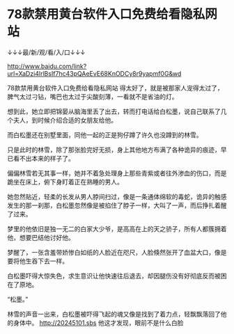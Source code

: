 # 78款禁用黄台软件入口免费给看隐私网站

↓↓↓最/新/观/看/入/口↓↓↓

http://www.baidu.com/link?url=XaDzi4lrlBsIf7hc43pQAeEvE68KnODCy8r9yapmf0G&wd

78款禁用黄台软件入口免费给看隐私网站
得太好了，就是被那家人宠得太过了，脾气太过刁钻，嘴巴也太过于尖酸刻薄，一看就不是省油的灯。

想到此，她立即把锦晏从脑海里丢了出去，转而打电话给白松墨，说自己联系了几个夫人，到时候介绍合适的女朋友给他。

而白松墨还在别墅里面，同他一起的正是狗仔蹲了许久也没蹲到的林雪。

只是此时的林雪，除了那张脸完好无损，身上其他地方布满了各种诡异的痕迹，早已看不出本来的样子了。

偏偏林雪若无其事一样，她并不着急处理身上那些青紫或者往外渗血的伤口，而是跪坐在床上，俯下身盯着正在熟睡的男人。

她忽然贴近，轻柔的长发从男人脖间扫过，像是一条通体绵软的毒蛇，诡异的触感发生的那一刹那，白松墨忽然像是被掐住了脖子一样，大叫了一声，而后挣扎着醒了过来。

梦里的他依旧是独一无二的白家大少爷，是高高在上的天之骄子，所有人都簇拥着他，想要巴结他讨好他。

梦醒了，一张含羞带娇惨白如纸的人脸近在咫尺，人脸倏然张开了血盆大口，像是要将他生吞下去一样。

白松墨吓得大惊失色，求生意识让他快速往后退去，却因腿伤没有好彻底反而被困在了原地。

“松墨。”

林雪的声音一出来，白松墨被吓得飞起的魂又像是找到了着力点，轻飘飘落回了他的身体中。
http://20245101.sbs
他这才发现，眼前不是什么白脸
